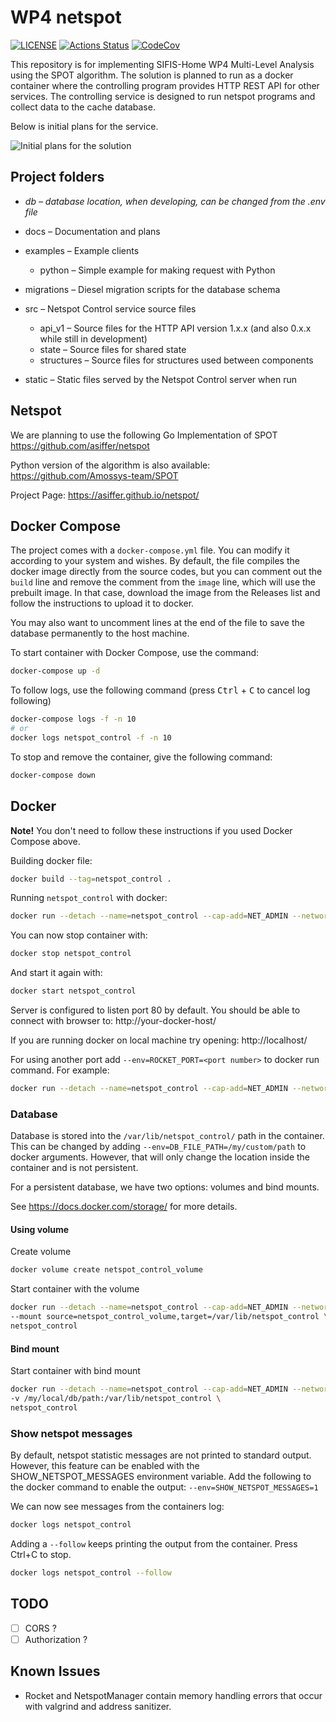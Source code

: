 # WP4 netspot

[![LICENSE][license badge]][license] [![Actions Status][actions badge]][actions] [![CodeCov][codecov badge]][codecov]

This repository is for implementing SIFIS-Home WP4 Multi-Level Analysis using the SPOT algorithm. The solution is planned to run as a docker container where the controlling program provides HTTP REST API for other services. The controlling service is designed to run netspot programs and collect data to the cache database.

Below is initial plans for the service.

![Initial plans for the solution](docs/NetSpotControl.png)

## Project folders

* *db – database location, when developing, can be changed from the .env file*
* docs – Documentation and plans
* examples – Example clients
  * python – Simple example for making request with Python 

* migrations – Diesel migration scripts for the database schema
* src – Netspot Control service source files
  * api_v1 – Source files for the HTTP API version 1.x.x (and also 0.x.x while still in development)
  * state – Source files for shared state
  * structures – Source files for structures used between components

* static – Static files served by the Netspot Control server when run

## Netspot

We are planning to use the following Go Implementation of SPOT
https://github.com/asiffer/netspot

Python version of the algorithm is also available:
https://github.com/Amossys-team/SPOT

Project Page:
https://asiffer.github.io/netspot/

## Docker Compose

The project comes with a `docker-compose.yml` file. You can modify it according to your system and wishes. By default, the file compiles the docker image directly from the source codes, but you can comment out the `build` line and remove the comment from the `image` line, which will use the prebuilt image. In that case, download the image from the Releases list and follow the instructions to upload it to docker.

You may also want to uncomment lines at the end of the file to save the database permanently to the host machine.

To start container with Docker Compose, use the command:

```bash
docker-compose up -d
```

To follow logs, use the following command (press <kbd>Ctrl</kbd> + <kbd>C</kbd> to cancel log following)

```bash
docker-compose logs -f -n 10
# or
docker logs netspot_control -f -n 10
```

To stop and remove the container, give the following command:

```bash
docker-compose down
```

## Docker

**Note!** You don't need to follow these instructions if you used Docker Compose above.

Building docker file:

````bash
docker build --tag=netspot_control .
````

Running `netspot_control` with docker:

```bash
docker run --detach --name=netspot_control --cap-add=NET_ADMIN --network=host netspot_control
```

You can now stop container with:

```bash
docker stop netspot_control
```

And start it again with:

```bash
docker start netspot_control
```

Server is configured to listen port 80 by default. You should be able to connect with browser to: http://your-docker-host/

If you are running docker on local machine try opening: http://localhost/

For using another port add `--env=ROCKET_PORT=<port number>` to docker run command. For example:

```bash
docker run --detach --name=netspot_control --cap-add=NET_ADMIN --network=host --env=ROCKET_PORT=3000 netspot_control
```

### Database

Database is stored into the `/var/lib/netspot_control/` path in the container. This can be changed by adding `--env=DB_FILE_PATH=/my/custom/path` to docker arguments. However, that will only change the location inside the container and is not persistent. 

For a persistent database, we have two options: volumes and bind mounts.

See https://docs.docker.com/storage/ for more details.

#### Using volume

Create volume

```bash
docker volume create netspot_control_volume
```

Start container with the volume

```bash
docker run --detach --name=netspot_control --cap-add=NET_ADMIN --network=host \
--mount source=netspot_control_volume,target=/var/lib/netspot_control \
netspot_control
```

#### Bind mount

Start container with bind mount

```bash
docker run --detach --name=netspot_control --cap-add=NET_ADMIN --network=host \
-v /my/local/db/path:/var/lib/netspot_control \
netspot_control
```

### Show netspot messages

By default, netspot statistic messages are not printed to standard output. However, this feature can be enabled with the SHOW_NETSPOT_MESSAGES environment variable. Add the following to the docker command to enable the output: `--env=SHOW_NETSPOT_MESSAGES=1`

We can now see messages from the containers log:

```bash
docker logs netspot_control
```

Adding a `--follow` keeps printing the output from the container. Press Ctrl+C to stop.

```bash
docker logs netspot_control --follow
```

## TODO

- [ ] CORS ?
- [ ] Authorization ?

## Known Issues

* Rocket and NetspotManager contain memory handling errors that occur with valgrind and address sanitizer.

<!-- Links -->

[actions]: https://github.com/sifis-home/wp4-edge_ids/actions
[codecov]: https://codecov.io/gh/sifis-home/wp4-edge_ids
[license]: LICENSE

<!-- Badges -->
[actions badge]: https://github.com/sifis-home/wp4-edge_ids/workflows/netspot_control/badge.svg
[codecov badge]: https://codecov.io/gh/sifis-home/wp4-edge_ids/branch/master/graph/badge.svg
[license badge]: https://img.shields.io/badge/license-MIT-blue.svg
